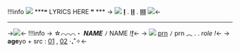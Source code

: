 !!!info ![](https://cdn.discordapp.com/attachments/1092178832854888518/1108832208795467877/ezgif-1-9d0a55280e.gif) ***❝ LYRICS HERE ❞ ***
-> ![](https://caterpie.crd.co/assets/images/gallery21/b70a3bb8.gif?v=8cec5808) [𝐈]() . [𝐈𝐈]() . [𝐈𝐈𝐈]() ![](https://caterpie.crd.co/assets/images/gallery21/dc21aa11.gif?v=8cec5808)<-
***
->![](https://cdn.discordapp.com/attachments/1092178832854888518/1108830523826127018/blur_edges_12.png)<-
!!!info
-> ☆⌒⌒⌒・ ***NAME*** ﾉ NAME _!_[***!***](https://rentry.co/crowtemps)<-
-> ![](https://caterpie.crd.co/assets/images/gallery22/1b99f8e9.gif?v=8cec5808) [prn]() ﾉ prn ︵ . . *role !*<-
-> **age**yo  + src : [01]() , [02]()  ‧₊˚✧<-